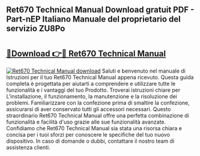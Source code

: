 ## Ret670 Technical Manual Download gratuit PDF - Part-nEP Italiano Manuale del proprietario del servizio ZU8Po

# <h2><a href="http://dfevg68.blite.top/?on=Ret670+Technical+Manual">🔗Download 👉🔴 Ret670 Technical Manual</a></h2>

[![Ret670 Technical Manual download](https://i.imgur.com/lujVjoI.png)](http://dfevg68.blite.top/?on=Ret670+Technical+Manual)
Saluti e benvenuto nel manuale di Istruzioni per il tuo Ret670 Technical Manual appena ricevuto. Questa guida completa è progettata per aiutarti a comprendere e utilizzare tutte le funzionalità e i vantaggi del tuo Prodotto. Troverai istruzioni chiare per L'installazione, il funzionamento, la manutenzione e la risoluzione dei problemi. Familiarizzare con la confezione prima di smaltire la confezione, assicurarsi di aver conservato tutti gli accessori necessari. Questo straordinario Ret670 Technical Manual offre una perfetta combinazione di funzionalità e facilità d'uso grazie alle sue funzionalità avanzate. Confidiamo che Ret670 Technical Manual sia stata una risorsa chiara e concisa per i tuoi sforzi per conoscere le specifiche del tuo nuovo dispositivo. In caso di domande o dubbi, contattare il nostro team di assistenza clienti.

